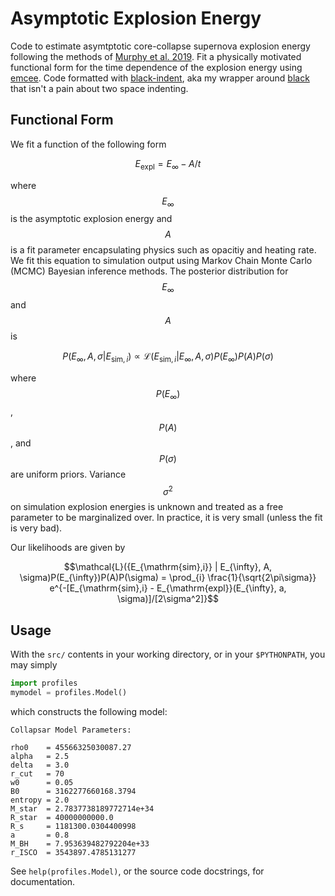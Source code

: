 # Asymptotic Explosion Energy
Code to estimate asymtptotic core-collapse supernova explosion energy following the methods of  [Murphy et al. 2019](https://ui.adsabs.harvard.edu/abs/2019MNRAS.489..641M/abstract).
Fit a physically motivated functional form for the time dependence of the explosion energy using [emcee](https://emcee.readthedocs.io/en/stable/index.html).
Code formatted with [black-indent](https://github.com/AstroBarker/black-indent), aka my wrapper around [black](https://github.com/psf/black) that isn't a pain about two space indenting.

## Functional Form
We fit a function of the following form

$$E_{\mathrm{expl}} = E_{\infty} - A / t$$

where $$E_{\infty}$$ is the asymptotic explosion energy and $$A$$ is a fit parameter encapsulating physics such as opacitiy and heating rate.
We fit this equation to simulation output using Markov Chain Monte Carlo (MCMC) Bayesian inference methods.
The posterior distribution for $$E_{\infty}$$ and $$A$$ is

$$ P(E_{\infty}, A, \sigma | {E_{\mathrm{sim},i}}) \propto \mathcal{L}({E_{\mathrm{sim},i}} | E_{\infty}, A, \sigma)P(E_{\infty})P(A)P(\sigma) $$

where $$ P(E_{\infty})$$, $$P(A)$$, and $$P(\sigma)$$ are uniform priors.
Variance $$\sigma^2$$ on simulation explosion energies is unknown and treated as a free parameter to be marginalized over.
In practice, it is very small (unless the fit is very bad).

Our likelihoods are given by

$$\mathcal{L}({E_{\mathrm{sim},i}} | E_{\infty}, A, \sigma)P(E_{\infty})P(A)P(\sigma) = \prod_{i} \frac{1}{\sqrt{2\pi\sigma}} e^{-[E_{\mathrm{sim},i} - E_{\mathrm{expl}}(E_{\infty}, a, \sigma)]/[2\sigma^2]}$$

## Usage
With the `src/` contents in your working directory, or in your `$PYTHONPATH`, you may simply
```python
import profiles
mymodel = profiles.Model()
```
which constructs the following model:
```
Collapsar Model Parameters: 

rho0    = 45566325030087.27
alpha   = 2.5
delta   = 3.0
r_cut   = 70
w0      = 0.05
B0      = 3162277660168.3794
entropy = 2.0
M_star  = 2.7837738189772714e+34
R_star  = 40000000000.0
R_s     = 1181300.0304400998
a       = 0.8
M_BH    = 7.953639482792204e+33
r_ISCO  = 3543897.4785131277
```

See `help(profiles.Model)`, or the source code docstrings, for documentation.
